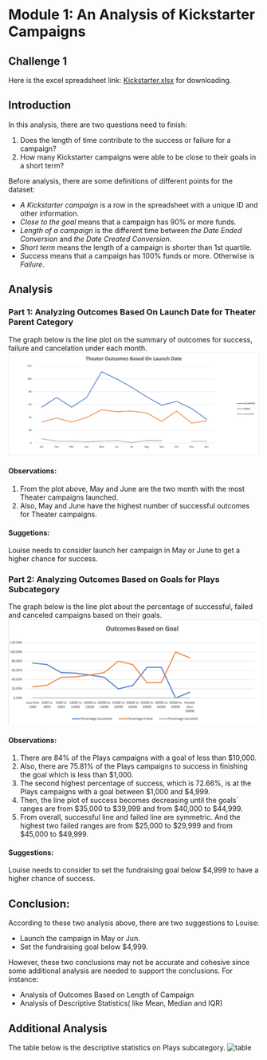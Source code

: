 # Module 1: An Analysis of Kickstarter Campaigns

## Challenge 1
Here is the excel spreadsheet link: [Kickstarter.xlsx](https://github.com/cffhr99/Module1-Challenge/blob/main/Kickstarter_Challenge.xlsx?raw=true) for downloading.

## Introduction
In this analysis, there are two questions need to finish:
1. Does the length of time contribute to the success or failure for a campaign?
2. How many Kickstarter campaigns were able to be close to their goals in a short term?

Before analysis, there are some definitions of different points for the dataset:
- *A Kickstarter campaign* is a row in the spreadsheet with a unique ID and other information.
- *Close to the goal* means that a campaign has 90% or more funds.
- *Length of a campaign* is the different time between *the Date Ended Conversion* and *the Date Created Conversion*.
- *Short term* means the length of a campaign is shorter than 1st quartile.
- *Success* means that a campaign has 100% funds or more. Otherwise is *Failure*.

## Analysis
### Part 1: Analyzing Outcomes Based On Launch Date for Theater Parent Category
The graph below is the line plot on the summary of outcomes for success, failure and cancelation under each month.
![Outcomes on Launch Date for Theather](https://github.com/cffhr99/Module1-Challenge/blob/main/resources/Theater_Outcomes_vs_Launch.png?raw=true)

#### Observations:
1) From the plot above, May and June are the two month with the most Theater campaigns launched.
2) Also, May and June have the highest number of successful outcomes for Theater campaigns.

#### Suggetions:
Louise needs to consider launch her campaign in May or June to get a higher chance for success.

### Part 2: Analyzing Outcomes Based on Goals for Plays Subcategory
The graph below is the line plot about the percentage of successful, failed and canceled campaigns based on their goals.
![Outcomes vs Goals](https://github.com/cffhr99/Module1-Challenge/blob/main/resources/Outcomes_vs_Goals.png?raw=true)
#### Observations:
1) There are 84% of the Plays campaigns with a goal of less than $10,000. 
2) Also, there are 75.81% of the Plays campaigns to success in finishing the goal which is less than $1,000.
3) The second highest percentage of success, which is 72.66%, is at the Plays campaigns with a goal between $1,000 and $4,999.
4) Then, the line plot of success becomes decreasing until the goals\` ranges are from   $35,000 to $39,999 and from $40,000 to $44,999.
5) From overall, successful line and failed line are symmetric. And the highest two failed ranges are from $25,000 to $29,999 and from $45,000 to $49,999.
#### Suggestions:
Louise needs to consider to set the fundraising goal below $4,999 to have a higher chance of success.

## Conclusion:
According to these two analysis above, there are two suggestions to Louise:
- Launch the campaign in May or Jun.
- Set the fundraising goal below $4,999.

However, these two conclusions may not be accurate and cohesive since some additional analysis are needed to support the conclusions. For instance:
- Analysis of Outcomes Based on Length of Campaign
- Analysis of Descriptive Statistics( like Mean, Median and IQR)
## Additional Analysis
The table below is the descriptive statistics on Plays subcategory.
![table]()

